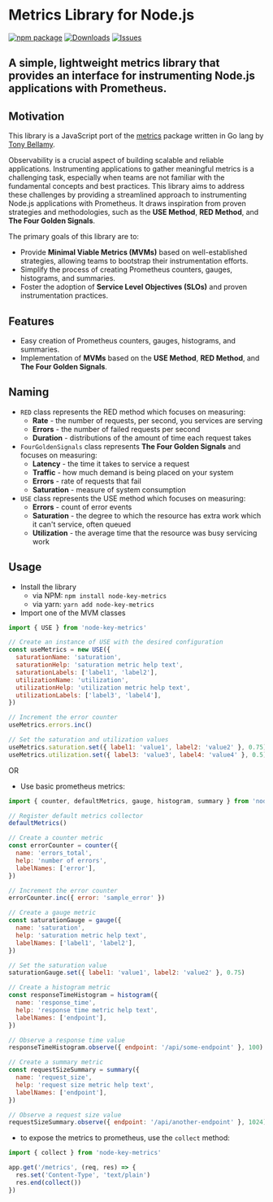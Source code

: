 # Metrics Library for Node.js

[![npm package][npm-img]][npm-url]
[![Downloads][downloads-img]][downloads-url]
[![Issues][issues-img]][issues-url]

## A simple, lightweight metrics library that provides an interface for instrumenting Node.js applications with Prometheus.

## Motivation

This library is a JavaScript port of the [metrics](https://github.com/rabellamy/metrics) package written in Go lang by [Tony Bellamy](https://github.com/rabellamy).

Observability is a crucial aspect of building scalable and reliable applications. Instrumenting applications to gather meaningful metrics is a challenging task, especially when teams are not familiar with the fundamental concepts and best practices. This library aims to address these challenges by providing a streamlined approach to instrumenting Node.js applications with Prometheus. It draws inspiration from proven strategies and methodologies, such as the **USE Method**, **RED Method**, and **The Four Golden Signals**.

The primary goals of this library are to:

- Provide **Minimal Viable Metrics (MVMs)** based on well-established strategies, allowing teams to bootstrap their instrumentation efforts.
- Simplify the process of creating Prometheus counters, gauges, histograms, and summaries.
- Foster the adoption of **Service Level Objectives (SLOs)** and proven instrumentation practices.

## Features

- Easy creation of Prometheus counters, gauges, histograms, and summaries.
- Implementation of **MVMs** based on the **USE Method**, **RED Method**, and **The Four Golden Signals**.

## Naming
- `RED` class represents the RED method which focuses on measuring:
  - **Rate** - the number of requests, per second, you services are serving
  - **Errors** - the number of failed requests per second
  - **Duration** - distributions of the amount of time each request takes
- `FourGoldenSignals` class represents **The Four Golden Signals** and focuses on measuring:
  - **Latency** - the time it takes to service a request
  - **Traffic** - how much demand is being placed on your system
  - **Errors** - rate of requests that fail
  - **Saturation** - measure of system consumption
- `USE` class represents the USE method which focuses on measuring:
  - **Errors** - count of error events
  - **Saturation** - the degree to which the resource has extra work which it can't service, often queued
  - **Utilization** - the average time that the resource was busy servicing work

## Usage

- Install the library
  - via NPM: `npm install node-key-metrics`
  - via yarn: `yarn add node-key-metrics`
- Import one of the MVM classes
```JavaScript
import { USE } from 'node-key-metrics'

// Create an instance of USE with the desired configuration
const useMetrics = new USE({
  saturationName: 'saturation',
  saturationHelp: 'saturation metric help text',
  saturationLabels: ['label1', 'label2'],
  utilizationName: 'utilization',
  utilizationHelp: 'utilization metric help text',
  utilizationLabels: ['label3', 'label4'],
})

// Increment the error counter
useMetrics.errors.inc()

// Set the saturation and utilization values
useMetrics.saturation.set({ label1: 'value1', label2: 'value2' }, 0.75)
useMetrics.utilization.set({ label3: 'value3', label4: 'value4' }, 0.5)
```

OR
- Use basic prometheus metrics:
```JavaScript
import { counter, defaultMetrics, gauge, histogram, summary } from 'node-key-metrics'

// Register default metrics collector
defaultMetrics()

// Create a counter metric
const errorCounter = counter({
  name: 'errors_total',
  help: 'number of errors',
  labelNames: ['error'],
})

// Increment the error counter
errorCounter.inc({ error: 'sample_error' })

// Create a gauge metric
const saturationGauge = gauge({
  name: 'saturation',
  help: 'saturation metric help text',
  labelNames: ['label1', 'label2'],
})

// Set the saturation value
saturationGauge.set({ label1: 'value1', label2: 'value2' }, 0.75)

// Create a histogram metric
const responseTimeHistogram = histogram({
  name: 'response_time',
  help: 'response time metric help text',
  labelNames: ['endpoint'],
})

// Observe a response time value
responseTimeHistogram.observe({ endpoint: '/api/some-endpoint' }, 100)

// Create a summary metric
const requestSizeSummary = summary({
  name: 'request_size',
  help: 'request size metric help text',
  labelNames: ['endpoint'],
})

// Observe a request size value
requestSizeSummary.observe({ endpoint: '/api/another-endpoint' }, 1024)
```
- to expose the metrics to prometheus, use the `collect` method:

```JavaScript
import { collect } from 'node-key-metrics'

app.get('/metrics', (req, res) => {
  res.set('Content-Type', 'text/plain')
  res.end(collect())
})

```

[downloads-img]:https://img.shields.io/npm/dt/typescript-npm-package-template
[downloads-url]:https://www.npmtrends.com/node-key-metrics
[npm-img]:https://img.shields.io/npm/v/typescript-npm-package-template
[npm-url]:https://www.npmjs.com/package/node-key-metrics
[issues-img]:https://img.shields.io/github/issues/ryansonshine/typescript-npm-package-template
[issues-url]:https://github.com/ignatospadov/node-key-metrics/issues
